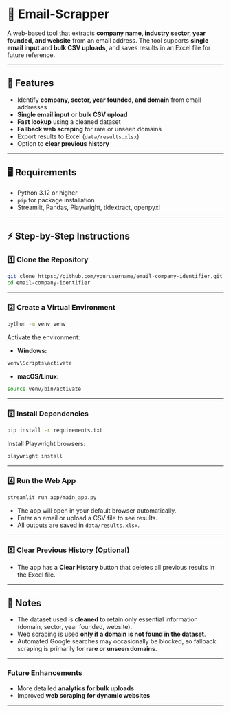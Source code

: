 # 📧 Email-Scrapper

A web-based tool that extracts **company name, industry sector, year founded, and website** from an email address. The tool supports **single email input** and **bulk CSV uploads**, and saves results in an Excel file for future reference.

---

## 🔹 Features

* Identify **company, sector, year founded, and domain** from email addresses
* **Single email input** or **bulk CSV upload**
* **Fast lookup** using a cleaned dataset
* **Fallback web scraping** for rare or unseen domains
* Export results to Excel (`data/results.xlsx`)
* Option to **clear previous history**

---

## 🖥 Requirements

* Python 3.12 or higher
* `pip` for package installation
* Streamlit, Pandas, Playwright, tldextract, openpyxl

---

## ⚡ Step-by-Step Instructions

### 1️⃣ Clone the Repository

```bash
git clone https://github.com/yourusername/email-company-identifier.git
cd email-company-identifier
```

---

### 2️⃣ Create a Virtual Environment

```bash
python -m venv venv
```

Activate the environment:

* **Windows:**

```bash
venv\Scripts\activate
```

* **macOS/Linux:**

```bash
source venv/bin/activate
```

---

### 3️⃣ Install Dependencies

```bash
pip install -r requirements.txt
```

Install Playwright browsers:

```bash
playwright install
```

---

### 4️⃣ Run the Web App

```bash
streamlit run app/main_app.py
```

* The app will open in your default browser automatically.
* Enter an email or upload a CSV file to see results.
* All outputs are saved in `data/results.xlsx`.

---

### 5️⃣ Clear Previous History (Optional)

* The app has a **Clear History** button that deletes all previous results in the Excel file.

---

## 📝 Notes

* The dataset used is **cleaned** to retain only essential information (domain, sector, year founded, website).
* Web scraping is used **only if a domain is not found in the dataset**.
* Automated Google searches may occasionally be blocked, so fallback scraping is primarily for **rare or unseen domains**.

---

### Future Enhancements

* More detailed **analytics for bulk uploads**
* Improved **web scraping for dynamic websites**

---
